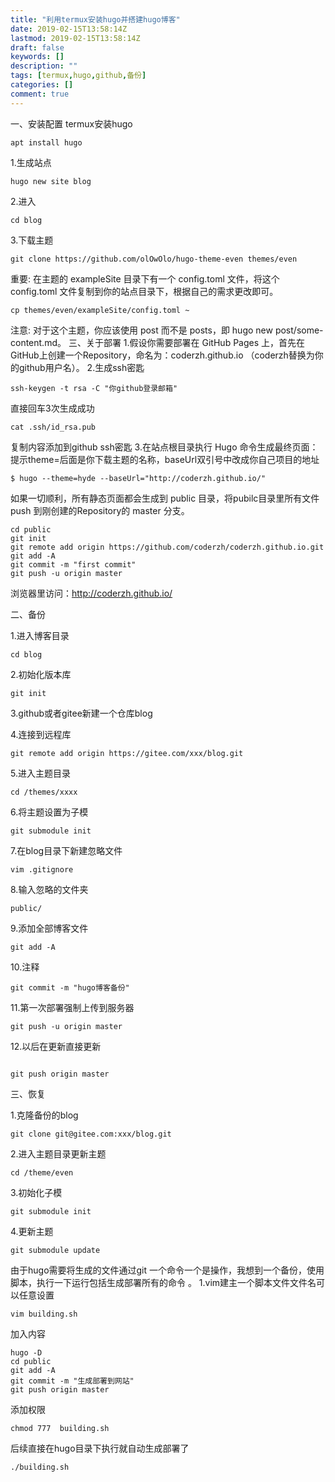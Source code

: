 ```yaml
---
title: "利用termux安装hugo并搭建hugo博客"
date: 2019-02-15T13:58:14Z
lastmod: 2019-02-15T13:58:14Z
draft: false
keywords: []
description: ""
tags: [termux,hugo,github,备份]
categories: []
comment: true
---
```


一、安装配置
termux安装hugo
```
apt install hugo
```
1.生成站点
```
hugo new site blog
```
2.进入
```
cd blog
```
3.下载主题
```
git clone https://github.com/olOwOlo/hugo-theme-even themes/even
```
重要: 在主题的 exampleSite 目录下有一个 config.toml 文件，将这个 config.toml 文件复制到你的站点目录下，根据自己的需求更改即可。
```
cp themes/even/exampleSite/config.toml ~
```
注意: 对于这个主题，你应该使用 post 而不是 posts，即 hugo new post/some-content.md。
三、关于部署
1.假设你需要部署在 GitHub Pages 上，首先在GitHub上创建一个Repository，命名为：coderzh.github.io （coderzh替换为你的github用户名）。
2.生成ssh密匙
```
ssh-keygen -t rsa -C "你github登录邮箱"
```
直接回车3次生成成功
```
cat .ssh/id_rsa.pub
```
复制内容添加到github ssh密匙
3.在站点根目录执行 Hugo 命令生成最终页面：提示theme=后面是你下载主题的名称，baseUrl双引号中改成你自己项目的地址
```
$ hugo --theme=hyde --baseUrl="http://coderzh.github.io/"
```
<!--more-->
如果一切顺利，所有静态页面都会生成到 public 目录，将pubilc目录里所有文件 push 到刚创建的Repository的 master 分支。
```
cd public
git init
git remote add origin https://github.com/coderzh/coderzh.github.io.git
git add -A
git commit -m "first commit"
git push -u origin master
```
浏览器里访问：http://coderzh.github.io/

二、备份

1.进入博客目录
```
cd blog
```

2.初始化版本库

```
git init
```

3.github或者gitee新建一个仓库blog


4.连接到远程库
```
git remote add origin https://gitee.com/xxx/blog.git
```
5.进入主题目录
```
cd /themes/xxxx
```
6.将主题设置为子模
```
git submodule init
```
7.在blog目录下新建忽略文件
```
vim .gitignore
```
8.输入忽略的文件夹
```
public/
```

9.添加全部博客文件

```
git add -A
```

10.注释
```
git commit -m "hugo博客备份"
```

11.第一次部署强制上传到服务器
```
git push -u origin master
```

12.以后在更新直接更新
```

git push origin master
```

三、恢复

1.克隆备份的blog
```
git clone git@gitee.com:xxx/blog.git
```
2.进入主题目录更新主题
```
cd /theme/even
```
3.初始化子模
```
git submodule init
```
4.更新主题
```
git submodule update
```
由于hugo需要将生成的文件通过git 一个命令一个是操作，我想到一个备份，使用脚本，执行一下运行包括生成部署所有的命令 。
1.vim建主一个脚本文件文件名可以任意设置
```
vim building.sh
```
加入内容
```
hugo -D 
cd public
git add -A
git commit -m "生成部署到网站"
git push origin master
```
添加权限
```
chmod 777  building.sh
```
后续直接在hugo目录下执行就自动生成部署了
```
./building.sh
```


